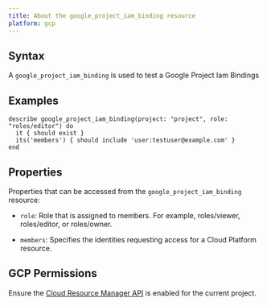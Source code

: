 ```yaml
---
title: About the google_project_iam_binding resource
platform: gcp
---
```


## Syntax
A `google_project_iam_binding` is used to test a Google Project Iam Bindings

## Examples
```
describe google_project_iam_binding(project: "project", role: "roles/editor") do
  it { should exist }
  its('members') { should include 'user:testuser@example.com' }
end
```

## Properties
Properties that can be accessed from the `google_project_iam_binding` resource:

  * `role`: Role that is assigned to members. For example, roles/viewer, roles/editor, or roles/owner.

  * `members`: Specifies the identities requesting access for a Cloud Platform resource.


## GCP Permissions

Ensure the [Cloud Resource Manager API](https://console.cloud.google.com/apis/library/cloudresourcemanager.googleapis.com/) is enabled for the current project.
